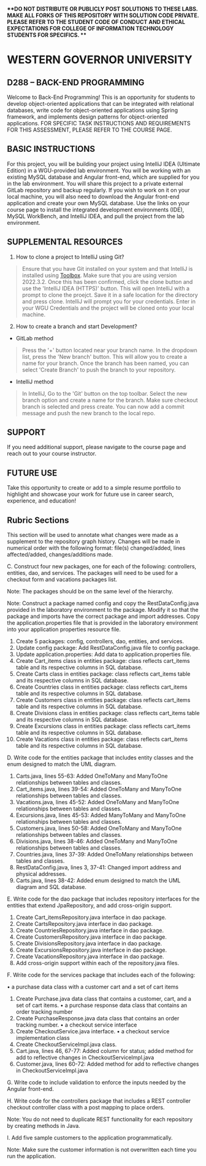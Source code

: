 <strong> **DO NOT DISTRIBUTE OR PUBLICLY POST SOLUTIONS TO THESE LABS. MAKE ALL FORKS OF THIS REPOSITORY WITH SOLUTION CODE PRIVATE. PLEASE REFER TO THE STUDENT CODE OF CONDUCT AND ETHICAL EXPECTATIONS FOR COLLEGE OF INFORMATION TECHNOLOGY STUDENTS FOR SPECIFICS. ** </strong>
# WESTERN GOVERNOR UNIVERSITY 
## D288 – BACK-END PROGRAMMING
Welcome to Back-End Programming! This is an opportunity for students to develop object-oriented applications that can be integrated with relational databases, write code for object-oriented applications using Spring framework, and implements design patterns for object-oriented applications. 
FOR SPECIFIC TASK INSTRUCTIONS AND REQUIREMENTS FOR THIS ASSESSMENT, PLEASE REFER TO THE COURSE PAGE.
## BASIC INSTRUCTIONS
For this project, you will be building your project using IntelliJ IDEA (Ultimate Edition) in a WGU-provided lab environment. You will be working with an existing MySQL database and Angular front-end, which are supplied for you in the lab environment. You will share this project to a private external GitLab repository and backup regularly. If you wish to work on it on your local machine, you will also need to download the Angular front-end application and create your own MySQL database. Use the links on your course page to install the integrated development environments (IDE), MySQL WorkBench, and IntelliJ IDEA, and pull the project from the lab environment.  


## SUPPLEMENTAL RESOURCES  
1.	How to clone a project to IntelliJ using Git?

> Ensure that you have Git installed on your system and that IntelliJ is installed using [Toolbox](https://www.jetbrains.com/toolbox-app/). Make sure that you are using version 2022.3.2. Once this has been confirmed, click the clone button and use the 'IntelliJ IDEA (HTTPS)' button. This will open IntelliJ with a prompt to clone the proejct. Save it in a safe location for the directory and press clone. IntelliJ will prompt you for your credentials. Enter in your WGU Credentials and the project will be cloned onto your local machine.  

2. How to create a branch and start Development?

- GitLab method
> Press the '+' button located near your branch name. In the dropdown list, press the 'New branch' button. This will allow you to create a name for your branch. Once the branch has been named, you can select 'Create Branch' to push the branch to your repository.

- IntelliJ method
> In IntelliJ, Go to the 'Git' button on the top toolbar. Select the new branch option and create a name for the branch. Make sure checkout branch is selected and press create. You can now add a commit message and push the new branch to the local repo.

## SUPPORT
If you need additional support, please navigate to the course page and reach out to your course instructor.
## FUTURE USE
Take this opportunity to create or add to a simple resume portfolio to highlight and showcase your work for future use in career search, experience, and education!

## Rubric Sections
This section will be used to annotate what changes were made as a supplement to the repository graph history.
Changes will be made in numerical order with the following format: file(s) changed/added, lines affected/added, changes/additions made.

C.  Construct four new packages, one for each of the following: controllers, entities, dao, and services. 
The packages will need to be used for a checkout form and vacations packages list.

Note: The packages should be on the same level of the hierarchy.

Note: Construct a package named config and copy the RestDataConfig.java provided in the laboratory environment to the package. Modify it so that the package and imports have the correct package and import addresses. Copy the application.properties file that is provided in the laboratory environment into your application properties resource file.
1) Create 5 packages: config, controllers, dao, entities, and services.
2) Update config package: Add RestDataConfig.java file to config package.
3) Update application.properties: Add data to application.properties file.
4) Create Cart_items class in entities package: class reflects cart_items table and its respective columns in SQL database.
5) Create Carts class in entities package: class reflects cart_items table and its respective columns in SQL database.
6) Create Countries class in entities package: class reflects cart_items table and its respective columns in SQL database.
7) Create Customers class in entities package: class reflects cart_items table and its respective columns in SQL database.
8) Create Divisions class in entities package: class reflects cart_items table and its respective columns in SQL database.
9) Create Excursions class in entities package: class reflects cart_items table and its respective columns in SQL database.
10) Create Vacations class in entities package: class reflects cart_items table and its respective columns in SQL database.

D.  Write code for the entities package that includes entity classes and the enum designed to match the UML diagram.

1) Carts.java, lines 55-63: Added OneToMany and ManyToOne relationships between tables and classes.
2) Cart_items.java, lines 39-54: Added OneToMany and ManyToOne relationships between tables and classes.
3) Vacations.java, lines 45-52: Added OneToMany and ManyToOne relationships between tables and classes.
4) Excursions.java, lines 45-53: Added ManyToMany and ManyToOne relationships between tables and classes.
5) Customers.java, lines 50-58: Added OneToMany and ManyToOne relationships between tables and classes.
6) Divisions.java, lines 38-46: Added OneToMany and ManyToOne relationships between tables and classes.
7) Countries.java, lines 37-39: Added OneToMany relationships between tables and classes.
8) RestDataConfig.java, lines 3, 37-41: Changed import address and physical addresses.
9) Carts.java, lines 38-42: Added enum designed to match the UML diagram and SQL database.

E.  Write code for the dao package that includes repository interfaces for the entities that extend JpaRepository, and add cross-origin support.
1) Create Cart_itemsRepository.java interface in dao package.
2) Create CartsRepository.java interface in dao package.
3) Create CountriesRepository.java interface in dao package.
4) Create CustomersRepository.java interface in dao package.
5) Create DivisionsRepository.java interface in dao package.
6) Create ExcursionsRepository.java interface in dao package.
7) Create VacationsRepository.java interface in dao package.
8) Add cross-origin support within each of the repository.java files.

F.  Write code for the services package that includes each of the following:

•   a purchase data class with a customer cart and a set of cart items
1) Create Purchase.java data class that contains a customer, cart, and a set of cart items.
•   a purchase response data class that contains an order tracking number
1) Create PurchaseResponse.java data class that contains an order tracking number.
•   a checkout service interface
1) Create CheckoutService.java interface.
•   a checkout service implementation class
1) Create CheckoutServiceImpl.java class.
2) Cart.java, lines 46, 67-77: Added column for status; added method for add to reflective changes in CheckoutServiceImpl.java
3) Customer.java, lines 60-72: Added method for add to reflective changes in CheckoutServiceImpl.java

G.  Write code to include validation to enforce the inputs needed by the Angular front-end.


H.  Write code for the controllers package that includes a REST controller checkout controller class with a post mapping to place orders.

Note: You do not need to duplicate REST functionality for each repository by creating methods in Java.


I.  Add five sample customers to the application programmatically.


Note: Make sure the customer information is not overwritten each time you run the application.
